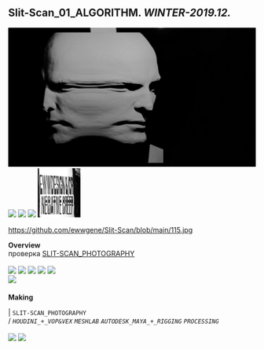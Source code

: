 
## Slit-Scan_01_ALGORITHM. _WINTER-2019.12._  
![Slit-Scan_01_ALGORITHM](/100.jpg)<a href="https://ewwgene.github.io/Slit-Scan/110.jpg"><img src="/Slit-Scan/110.jpg" height="100"></a> <a href="https://ewwgene.github.io/Slit-Scan/111.jpg"><img src="/Slit-Scan/111.jpg" height="100"></a> <a href="https://ewwgene.github.io/Slit-Scan/113.jpg"><img src="/Slit-Scan/113.jpg" height="100"></a> <a href="/115.jpg"><img src="/115.jpg" height="100"></a> 
<br>  

https://github.com/ewwgene/Slit-Scan/blob/main/115.jpg

**Overview**  
 проверка [SLIT-SCAN_PHOTOGRAPHY](https://en.wikipedia.org/wiki/Slit-scan_photography) 
<br><br>
<a href="https://ewwgene.github.io/projects/Slit-Scan_01_ALGORITHM/Making/303.jpg"><img src="/projects/Slit-Scan_01_ALGORITHM/Making/303.jpg" height="100"></a> <a href="https://ewwgene.github.io/projects/Slit-Scan_01_ALGORITHM/Making/305.jpg"><img src="/projects/Slit-Scan_01_ALGORITHM/Making/305.jpg" height="100"></a> <a href="https://ewwgene.github.io/projects/Slit-Scan_01_ALGORITHM/Making/306.jpg"><img src="/projects/Slit-Scan_01_ALGORITHM/Making/306.jpg" height="100"></a> <a href="https://ewwgene.github.io/projects/Slit-Scan_01_ALGORITHM/Making/307.jpg"><img src="/projects/Slit-Scan_01_ALGORITHM/Making/307.jpg" height="100"></a> <a href="https://ewwgene.github.io/projects/Slit-Scan_01_ALGORITHM/Making/309.jpg"><img src="/projects/Slit-Scan_01_ALGORITHM/Making/309.jpg" height="100"></a> <br><a href="https://ewwgene.github.io/projects/Slit-Scan_01_ALGORITHM/Making/400h250.gif"><img src="/projects/Slit-Scan_01_ALGORITHM/Making/400h250.gif" height="250"></a> <br>  
**Making**  
  
|
`SLIT-SCAN_PHOTOGRAPHY`   
/
_`HOUDINI_+_VOP&VEX`_ _`MESHLAB`_ _`AUTODESK_MAYA_+_RIGGING`_ _`PROCESSING`_   
<br>
<a href="https://ewwgene.github.io/projects/Slit-Scan_01_ALGORITHM/304.jpg"><img src="/projects/Slit-Scan_01_ALGORITHM/304.jpg" height="100"></a> <a href="https://ewwgene.github.io/projects/Slit-Scan_01_ALGORITHM/305.jpg"><img src="/projects/Slit-Scan_01_ALGORITHM/305.jpg" height="100"></a> 
<br>

